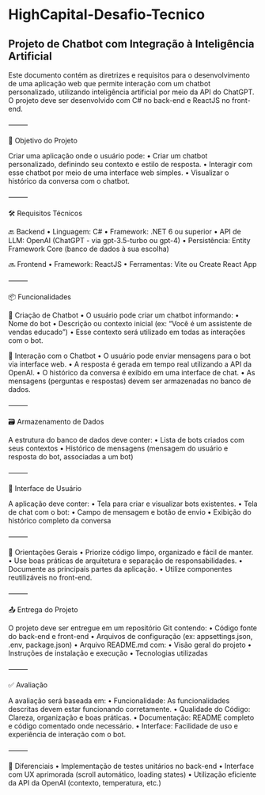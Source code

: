 # HighCapital-Desafio-Tecnico

## Projeto de Chatbot com Integração à Inteligência Artificial

Este documento contém as diretrizes e requisitos para o desenvolvimento de uma aplicação web que permite interação com um chatbot personalizado, utilizando inteligência artificial por meio da API do ChatGPT. O projeto deve ser desenvolvido com C# no back-end e ReactJS no front-end.

⸻

🎯 Objetivo do Projeto

Criar uma aplicação onde o usuário pode:
	•	Criar um chatbot personalizado, definindo seu contexto e estilo de resposta.
	•	Interagir com esse chatbot por meio de uma interface web simples.
	•	Visualizar o histórico da conversa com o chatbot.

⸻

🛠️ Requisitos Técnicos

🔙 Backend
	•	Linguagem: C#
	•	Framework: .NET 6 ou superior
	•	API de LLM: OpenAI (ChatGPT - via gpt-3.5-turbo ou gpt-4)
	•	Persistência: Entity Framework Core (banco de dados à sua escolha)

🔜 Frontend
	•	Framework: ReactJS
	•	Ferramentas: Vite ou Create React App

⸻

📦 Funcionalidades

🤖 Criação de Chatbot
	•	O usuário pode criar um chatbot informando:
	•	Nome do bot
	•	Descrição ou contexto inicial (ex: “Você é um assistente de vendas educado”)
	•	Esse contexto será utilizado em todas as interações com o bot.

💬 Interação com o Chatbot
	•	O usuário pode enviar mensagens para o bot via interface web.
	•	A resposta é gerada em tempo real utilizando a API da OpenAI.
	•	O histórico da conversa é exibido em uma interface de chat.
	•	As mensagens (perguntas e respostas) devem ser armazenadas no banco de dados.

⸻

🗃️ Armazenamento de Dados

A estrutura do banco de dados deve conter:
	•	Lista de bots criados com seus contextos
	•	Histórico de mensagens (mensagem do usuário e resposta do bot, associadas a um bot)

⸻

🎨 Interface de Usuário

A aplicação deve conter:
	•	Tela para criar e visualizar bots existentes.
	•	Tela de chat com o bot:
	•	Campo de mensagem e botão de envio
	•	Exibição do histórico completo da conversa

⸻

📌 Orientações Gerais
	•	Priorize código limpo, organizado e fácil de manter.
	•	Use boas práticas de arquitetura e separação de responsabilidades.
	•	Documente as principais partes da aplicação.
	•	Utilize componentes reutilizáveis no front-end.

⸻

📤 Entrega do Projeto

O projeto deve ser entregue em um repositório Git contendo:
	•	Código fonte do back-end e front-end
	•	Arquivos de configuração (ex: appsettings.json, .env, package.json)
	•	Arquivo README.md com:
	•	Visão geral do projeto
	•	Instruções de instalação e execução
	•	Tecnologias utilizadas

⸻

✅ Avaliação

A avaliação será baseada em:
	•	Funcionalidade: As funcionalidades descritas devem estar funcionando corretamente.
	•	Qualidade do Código: Clareza, organização e boas práticas.
	•	Documentação: README completo e código comentado onde necessário.
	•	Interface: Facilidade de uso e experiência de interação com o bot.

⸻

🌟 Diferenciais
	•	Implementação de testes unitários no back-end
	•	Interface com UX aprimorada (scroll automático, loading states)
	•	Utilização eficiente da API da OpenAI (contexto, temperatura, etc.)
